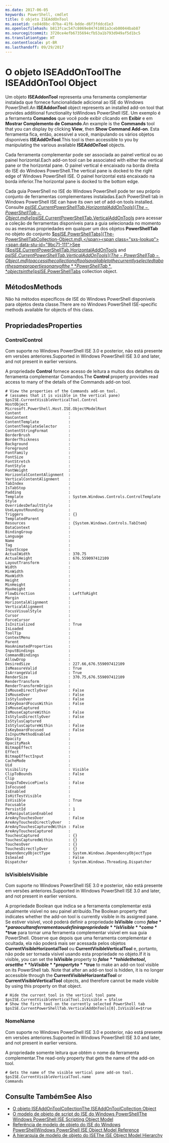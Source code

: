 ```yaml
---
ms.date: 2017-06-05
keywords: PowerShell, cmdlet
title: O objeto ISEAddOnTool
ms.assetid: ce84d8bc-07ba-41f6-bdde-d6f3fddcd1e3
ms.openlocfilehash: b813fcac547c8069e84741081a3ceb00044bab87
ms.sourcegitcommit: 3720ce4efb6735694cfb53a1b793d949af5d1bc5
ms.translationtype: HT
ms.contentlocale: pt-BR
ms.lasthandoff: 09/29/2017
---
```

# <a name="the-iseaddontool-object"></a><span data-ttu-id="9bc71-103">O objeto ISEAddOnTool</span><span class="sxs-lookup"><span data-stu-id="9bc71-103">The ISEAddOnTool Object</span></span>
  <span data-ttu-id="9bc71-104">Um objeto **ISEAddonTool** representa uma ferramenta complementar instalada que fornece funcionalidade adicional ao ISE do Windows PowerShell.</span><span class="sxs-lookup"><span data-stu-id="9bc71-104">An **ISEAddonTool** object represents an installed add-on tool that provides additional functionality toWindows PowerShell ISE.</span></span> <span data-ttu-id="9bc71-105">Um exemplo é a ferramenta **Comandos** que você pode exibir clicando em **Exibir** e em **Mostrar Complemento de Comando**.</span><span class="sxs-lookup"><span data-stu-id="9bc71-105">An example is the **Commands** tool that you can display by clicking **View**, then **Show Command Add-on**.</span></span> <span data-ttu-id="9bc71-106">Esta ferramenta fica, então, acessível a você, manipulando os vários objetos disponíveis **ISEAddOnTool**.</span><span class="sxs-lookup"><span data-stu-id="9bc71-106">This tool is then accessible to you by manipulating the various available **ISEAddOnTool** objects.</span></span>

 <span data-ttu-id="9bc71-107">Cada ferramenta complementar pode ser associada ao painel vertical ou ao painel horizontal.</span><span class="sxs-lookup"><span data-stu-id="9bc71-107">Each add-on tool can be associated with either the vertical pane or the horizontal pane.</span></span> <span data-ttu-id="9bc71-108">O painel vertical é encaixado na borda direita do ISE do Windows PowerShell.</span><span class="sxs-lookup"><span data-stu-id="9bc71-108">The vertical pane is docked to the right edge of Windows PowerShell ISE.</span></span> <span data-ttu-id="9bc71-109">O painel horizontal está encaixado na borda inferior.</span><span class="sxs-lookup"><span data-stu-id="9bc71-109">The horizontal pane is docked to the bottom edge.</span></span>

 <span data-ttu-id="9bc71-110">Cada guia PowerShell no ISE do Windows PowerShell pode ter seu próprio conjunto de ferramentas complementares instaladas.</span><span class="sxs-lookup"><span data-stu-id="9bc71-110">Each PowerShell tab in Windows PowerShell ISE can have its own set of add-on tools installed.</span></span> <span data-ttu-id="9bc71-111">Consulte [$psISE.CurrentPowerShellTab.HorizontalAddOnTools](The-PowerShellTab-Object.md) e [$psISE.CurrentPowerShellTab.VerticalAddOnTools](The-PowerShellTab-Object.md) para acessar a coleção de ferramentas disponíveis para a guia selecionada no momento ou as mesmas propriedades em qualquer um dos objetos **PowerShellTab** no objeto do conjunto [$psISE.PowerShellTabs](The-PowerShellTabCollection-Object.md).</span><span class="sxs-lookup"><span data-stu-id="9bc71-111">See [$psISE.CurrentPowerShellTab.HorizontalAddOnTools](The-PowerShellTab-Object.md) and [$psISE.CurrentPowerShellTab.VerticalAddOnTools](The-PowerShellTab-Object.md) to access the collection of tools available to the currently selected tab or the same properties on any of the **PowerShellTab** objects in the [$psISE.PowerShellTabs](The-PowerShellTabCollection-Object.md) collection object.</span></span>

## <a name="methods"></a><span data-ttu-id="9bc71-112">Métodos</span><span class="sxs-lookup"><span data-stu-id="9bc71-112">Methods</span></span>
 <span data-ttu-id="9bc71-113">Não há métodos específicos de ISE do Windows PowerShell disponíveis para objetos desta classe.</span><span class="sxs-lookup"><span data-stu-id="9bc71-113">There are no Windows PowerShell ISE-specific methods available for objects of this class.</span></span>

## <a name="properties"></a><span data-ttu-id="9bc71-114">Propriedades</span><span class="sxs-lookup"><span data-stu-id="9bc71-114">Properties</span></span>

### <a name="control"></a><span data-ttu-id="9bc71-115">Control</span><span class="sxs-lookup"><span data-stu-id="9bc71-115">Control</span></span>
  <span data-ttu-id="9bc71-116">Com suporte no Windows PowerShell ISE 3.0 e posterior, não está presente em versões anteriores.</span><span class="sxs-lookup"><span data-stu-id="9bc71-116">Supported in Windows PowerShell ISE 3.0 and later, and not present in earlier versions.</span></span>

 <span data-ttu-id="9bc71-117">A propriedade **Control** fornece acesso de leitura a muitos dos detalhes da ferramenta complementar Comandos.</span><span class="sxs-lookup"><span data-stu-id="9bc71-117">The **Control** property provides read access to many of the details of the Commands add-on tool.</span></span>

```
# View the properties of the Commands add-on tool.
# (assumes that it is visible in the vertical pane)
$psISE.CurrentVisibleVerticalTool.Control
HostObject                  : Microsoft.PowerShell.Host.ISE.ObjectModelRoot
Content                     :
HasContent                  :
ContentTemplate             :
ContentTemplateSelector     :
ContentStringFormat         :
BorderBrush                 :
BorderThickness             :
Background                  :
Foreground                  :
FontFamily                  :
FontSize                    :
FontStretch                 :
FontStyle                   :
FontWeight                  :
HorizontalContentAlignment  :
VerticalContentAlignment    :
TabIndex                    :
IsTabStop                   :
Padding                     :
Template                    : System.Windows.Controls.ControlTemplate
Style                       :
OverridesDefaultStyle       :
UseLayoutRounding           :
Triggers                    : {}
TemplatedParent             :
Resources                   : {System.Windows.Controls.TabItem}
DataContext                 :
BindingGroup                :
Language                    :
Name                        :
Tag                         :
InputScope                  :
ActualWidth                 : 370.75
ActualHeight                : 676.559097412109
LayoutTransform             :
Width                       :
MinWidth                    :
MaxWidth                    :
Height                      :
MinHeight                   :
MaxHeight                   :
FlowDirection               : LeftToRight
Margin                      :
HorizontalAlignment         :
VerticalAlignment           :
FocusVisualStyle            :
Cursor                      :
ForceCursor                 :
IsInitialized               : True
IsLoaded                    :
ToolTip                     :
ContextMenu                 :
Parent                      :
HasAnimatedProperties       :
InputBindings               :
CommandBindings             :
AllowDrop                   :
DesiredSize                 : 227.66,676.559097412109
IsMeasureValid              : True
IsArrangeValid              : True
RenderSize                  : 370.75,676.559097412109
RenderTransform             :
RenderTransformOrigin       :
IsMouseDirectlyOver         : False
IsMouseOver                 : False
IsStylusOver                : False
IsKeyboardFocusWithin       : False
IsMouseCaptured             :
IsMouseCaptureWithin        : False
IsStylusDirectlyOver        : False
IsStylusCaptured            :
IsStylusCaptureWithin       : False
IsKeyboardFocused           : False
IsInputMethodEnabled        :
Opacity                     :
OpacityMask                 :
BitmapEffect                :
Effect                      :
BitmapEffectInput           :
CacheMode                   :
Uid                         :
Visibility                  : Visible
ClipToBounds                : False
Clip                        :
SnapsToDevicePixels         : False
IsFocused                   :
IsEnabled                   :
IsHitTestVisible            :
IsVisible                   : True
Focusable                   :
PersistId                   : 1
IsManipulationEnabled       :
AreAnyTouchesOver           : False
AreAnyTouchesDirectlyOver   :
AreAnyTouchesCapturedWithin : False
AreAnyTouchesCaptured       :
TouchesCaptured             : {}
TouchesCapturedWithin       : {}
TouchesOver                 : {}
TouchesDirectlyOver         : {}
DependencyObjectType        : System.Windows.DependencyObjectType
IsSealed                    : False
Dispatcher                  : System.Windows.Threading.Dispatcher

```

### <a name="isvisible"></a><span data-ttu-id="9bc71-118">IsVisible</span><span class="sxs-lookup"><span data-stu-id="9bc71-118">IsVisible</span></span>
  <span data-ttu-id="9bc71-119">Com suporte no Windows PowerShell ISE 3.0 e posterior, não está presente em versões anteriores.</span><span class="sxs-lookup"><span data-stu-id="9bc71-119">Supported in Windows PowerShell ISE 3.0 and later, and not present in earlier versions.</span></span>

 <span data-ttu-id="9bc71-120">A propriedade Boolean que indica se a ferramenta complementar está atualmente visível no seu painel atribuído.</span><span class="sxs-lookup"><span data-stu-id="9bc71-120">The Boolean property that indicates whether the add-on tool is currently visible in its assigned pane.</span></span> <span data-ttu-id="9bc71-121">Se estiver visível, você poderá definir a propriedade **IsVisible** como **$false** para ocultar a ferramenta ou definir a propriedade **IsVisible** como **$true** para tornar uma ferramenta complementar visível em sua guia PowerShell. Observe que depois que uma ferramenta complementar é ocultada, ela não poderá mais ser acessada pelos objetos **CurrentVisibleHorizontalTool** ou **CurrentVisibleVerticalTool** e, portanto, não pode ser tornada visível usando esta propriedade no objeto.</span><span class="sxs-lookup"><span data-stu-id="9bc71-121">If it is visible, you can set the **IsVisible** property to **$false** to hide the tool, or set the **IsVisible** property to **$true** to make an add-on tool visible on its PowerShell tab. Note that after an add-on tool is hidden, it is no longer accessible through the **CurrentVisibleHorizontalTool** or **CurrentVisibleVerticalTool** objects, and therefore cannot be made visible by using this property on that object.</span></span>

```
# Hide the current tool in the vertical tool pane
$psISE.CurrentVisibleVerticalTool.IsVisible = $false
# Show the first tool on the currently selected PowerShell tab
$psISE.CurrentPowerShellTab.VerticalAddOnTools[0].IsVisible=$true

```

### <a name="name"></a><span data-ttu-id="9bc71-122">Nome</span><span class="sxs-lookup"><span data-stu-id="9bc71-122">Name</span></span>
  <span data-ttu-id="9bc71-123">Com suporte no Windows PowerShell ISE 3.0 e posterior, não está presente em versões anteriores.</span><span class="sxs-lookup"><span data-stu-id="9bc71-123">Supported in Windows PowerShell ISE 3.0 and later, and not present in earlier versions.</span></span>

 <span data-ttu-id="9bc71-124">A propriedade somente leitura que obtém o nome da ferramenta complementar.</span><span class="sxs-lookup"><span data-stu-id="9bc71-124">The read-only property that gets the name of the add-on tool.</span></span>

```
# Gets the name of the visible vertical pane add-on tool.
$psISE.CurrentVisibleVerticalTool.name
Commands

```

## <a name="see-also"></a><span data-ttu-id="9bc71-125">Consulte Também</span><span class="sxs-lookup"><span data-stu-id="9bc71-125">See Also</span></span>
- [<span data-ttu-id="9bc71-126">O objeto ISEAddOnToolCollection</span><span class="sxs-lookup"><span data-stu-id="9bc71-126">The ISEAddOnToolCollection Object</span></span>](The-ISEAddOnToolCollection-Object.md)
- [<span data-ttu-id="9bc71-127">O modelo de objeto de script do ISE do Windows PowerShell</span><span class="sxs-lookup"><span data-stu-id="9bc71-127">The Windows PowerShell ISE Scripting Object Model</span></span>](The-Windows-PowerShell-ISE-Scripting-Object-Model.md)
- [<span data-ttu-id="9bc71-128">Referência de modelo de objeto do ISE do Windows PowerShell</span><span class="sxs-lookup"><span data-stu-id="9bc71-128">Windows PowerShell ISE Object Model Reference</span></span>](Windows-PowerShell-ISE-Object-Model-Reference.md)
- [<span data-ttu-id="9bc71-129">A hierarquia de modelo de objeto do ISE</span><span class="sxs-lookup"><span data-stu-id="9bc71-129">The ISE Object Model Hierarchy</span></span>](The-ISE-Object-Model-Hierarchy.md)


